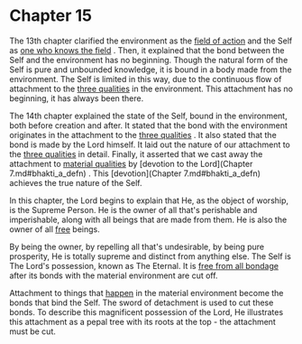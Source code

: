 <a name='_Provoking_thought'></a>
# Chapter 15


The 13th chapter clarified the environment as the 
[field of action](13-1.md#field_and_knower_of_field)
 and the Self as 
[one who knows the field](13-1.md#field_and_knower_of_field)
. Then, it explained that the bond between the Self and the environment has no beginning. Though the natural form of the Self is pure and unbounded knowledge, it is bound in a body made from the environment. The Self is limited in this way, due to the continuous flow of attachment to the 
[three qualities](satva_rajas_tamas)
 in the environment. This attachment has no beginning, it has always been there.

The 14th chapter explained the state of the Self, bound in the environment, both before creation and after. It stated that the bond with the environment originates in the attachment to the 
[three qualities](satva_rajas_tamas_effects)
. It also stated that the bond is made by the Lord himself. It laid out the nature of our attachment to the 
[three qualities](satva_rajas_tamas_effects)
 in detail. Finally, it asserted that we cast away the attachment to 
[material qualities](satva_rajas_tamas)
 by 
[devotion to the Lord](Chapter 7.md#bhakti_a_defn)
. This 
[devotion](Chapter 7.md#bhakti_a_defn)
 achieves the true nature of the Self.

In this chapter, the Lord begins to explain that He, as the object of worship, is the Supreme Person. He is the owner of all that's perishable and imperishable, along with all beings that are made from them. He is also the owner of all 
[free](Moksha)
 beings. 

By being the owner, by repelling all that's undesirable, by being pure prosperity, He is totally supreme and distinct from anything else. The Self is The Lord's possession, known as The Eternal. It is 
[free from all bondage](Moksha)
 after its bonds with the material environment are cut off. 

Attachment to things that 
[happen](happenings)
 in the material environment become the bonds that bind the Self. The sword of detachment is used to cut these bonds. To describe this magnificent possession of the Lord, He illustrates this attachment as a pepal tree with its roots at the top - the attachment must be cut.


